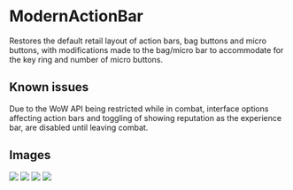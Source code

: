 # ModernActionBar
Restores the default retail layout of action bars, bag buttons and micro buttons, with modifications made to the bag/micro bar to accommodate for the key ring and number of micro buttons.

## Known issues
Due to the WoW API being restricted while in combat, interface options affecting action bars and toggling of showing reputation as the experience bar, are disabled until leaving combat.

## Images
![](images/1.jpg)
![](images/2.jpg)
![](images/3.jpg)
![](images/4.jpg)
